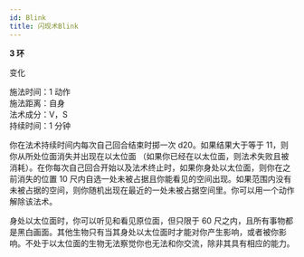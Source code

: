 ```yaml
---
id: Blink
title: 闪现术Blink
---
```


**3 环**

变化

施法时间：1 动作  
施法距离：自身  
法术成分：V，S  
持续时间：1 分钟

你在法术持续时间内每次自己回合结束时掷一次 d20。如果结果大于等于 11，则你从所处位面消失并出现在以太位面
（如果你已经在以太位面，则法术失败且被消耗）。在你每次自己回合开始以及法术终止时，如果你身处以太位面，则你在之前消失的位置 10 尺内自选一处未被占据且你能看见的空间出现。如果范围内没有未被占据的空间，则你随机出现在最近的一处未被占据空间里。你可以用一个动作解除该法术。

身处以太位面时，你可以听见和看见原位面，但只限于 60
尺之内，且所有事物都是黑白画面。其他生物只有当其身处以太位面时才能对你产生影响，或者被你影响。不处于以太位面的生物无法察觉你也无法和你交流，除非其具有相应的能力。
